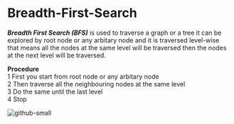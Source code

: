 # Breadth-First-Search

**_Breadth First Search (BFS)_** is used to traverse a graph or a tree it can be explored by root node or any arbitary node and it is traversed level-wise that means all the nodes at the same level will be traversed then the nodes at the next level will be traversed.

**Procedure** <br>
1 First you start from root node or any arbitary node <br>
2 Then traverse all the neighbouring nodes at the same level <br>
3 Do the same until the last level <br>
4 Stop

![github-small](https://user-images.githubusercontent.com/51746262/61994810-20505380-b09d-11e9-8a79-b5ff1d77cfc0.jpg)




